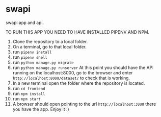 # swapi
swapi app and api.

TO RUN THIS APP YOU NEED TO HAVE INSTALLED PIPENV AND NPM.

1. Clone the repository to a local folder.
2. On a terminal, go to that local folder.
3. run `pipenv install`
4. run `pipenv shell`
5. run `python manage.py migrate`
6. run `python manage.py runserver`
At this point you should have the API running on the localhost:8000, go to the browser and enter `http://localhost:8000/dataset/` to check that is working.
7. In a new terminal open the folder where the repository is located.
8. run `cd frontend`
9. run `npm install`
10. run `npm start`
11. A browser should open pointing to the url `http://localhost:3000` there you have the app. Enjoy it :) 
